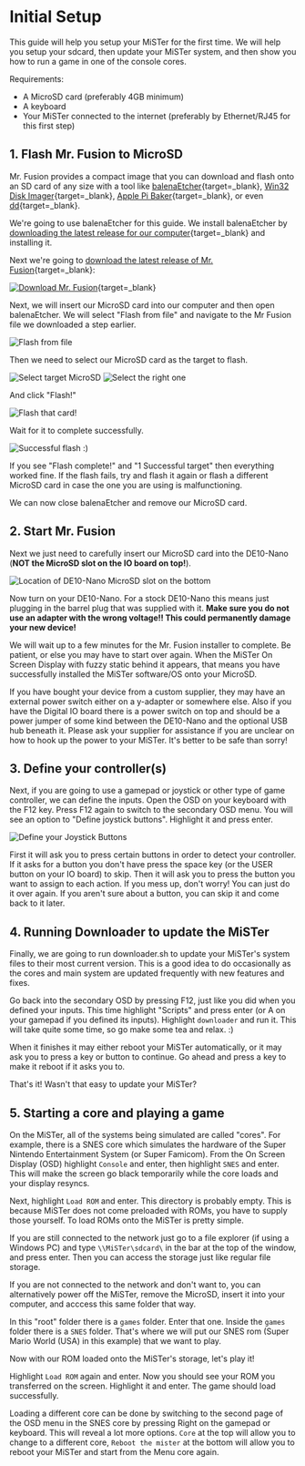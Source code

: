 # Initial Setup

This guide will help you setup your MiSTer for the first time. We will help you setup your sdcard, then update your MiSTer system, and then show you how to run a game in one of the console cores.

Requirements:

* A MicroSD card (preferably 4GB minimum)
* A keyboard
* Your MiSTer connected to the internet (preferably by Ethernet/RJ45 for this first step)

## 1. Flash Mr. Fusion to MicroSD

Mr. Fusion provides a compact image that you can download and flash onto an SD card of any size with a tool like  [balenaEtcher](https://www.balena.io/etcher/){target=_blank}, [Win32 Disk Imager](https://sourceforge.net/projects/win32diskimager/){target=_blank}, [Apple Pi Baker](https://www.tweaking4all.com/software/macosx-software/applepi-baker-v2/){target=_blank}, or even [dd](https://en.wikipedia.org/wiki/Dd_%28Unix%29){target=_blank}.

We're going to use balenaEtcher for this guide. We install balenaEtcher by [downloading the latest release for our computer](https://www.balena.io/etcher/){target=_blank} and installing it. 

Next we're going to [download the latest release of Mr. Fusion](https://github.com/MiSTer-devel/mr-fusion/releases){target=_blank}:

[![Download Mr. Fusion](img/dl-mr-fusion.png)](https://github.com/MiSTer-devel/mr-fusion/releases){target=_blank}

Next, we will insert our MicroSD card into our computer and then open balenaEtcher. We will select "Flash from file" and navigate to the Mr Fusion file we downloaded a step earlier.

![Flash from file](img/balena-1.png)

Then we need to select our MicroSD card as the target to flash.

![Select target MicroSD](img/balena-2.png)
![Select the right one](img/balena-3.png)

And click "Flash!"

![Flash that card!](img/balena-4.png)

Wait for it to complete successfully.

![Successful flash :)](img/balena-5.png)

If you see "Flash complete!" and "1 Successful target" then everything worked fine. If the flash fails, try and flash it again or flash a different MicroSD card in case the one you are using is malfunctioning.

We can now close balenaEtcher and remove our MicroSD card.

## 2. Start Mr. Fusion

Next we just need to carefully insert our MicroSD card into the DE10-Nano (**NOT the MicroSD slot on the IO board on top!**).

![Location of DE10-Nano MicroSD slot on the bottom](img/de10-nano-microsd.png)

Now turn on your DE10-Nano. For a stock DE10-Nano this means just plugging in the barrel plug that was supplied with it. **Make sure you do not use an adapter with the wrong voltage!! This could permanently damage your new device!**

We will wait up to a few minutes for the Mr. Fusion installer to complete. Be patient, or else you may have to start over again. When the MiSTer On Screen Display with fuzzy static behind it appears, that means you have successfully installed the MiSTer software/OS onto your MicroSD. 

If you have bought your device from a custom supplier, they may have an external power switch either on a y-adapter or somewhere else. Also if you have the Digital IO board there is a power switch on top and should be a power jumper of some kind between the DE10-Nano and the optional USB hub beneath it. Please ask your supplier for assistance if you are unclear on how to hook up the power to your MiSTer. It's better to be safe than sorry!

## 3. Define your controller(s)

Next, if you are going to use a gamepad or joystick or other type of game controller, we can define the inputs. Open the OSD on your keyboard with the F12 key. Press F12 again to switch to the secondary OSD menu. You will see an option to "Define joystick buttons". Highlight it and press enter.

![Define your Joystick Buttons](img/define-joystick.png)

First it will ask you to press certain buttons in order to detect your controller. If it asks for a button you don't have press the space key (or the USER button on your IO board) to skip. Then it will ask you to press the button you want to assign to each action. If you mess up, don't worry! You can just do it over again. If you aren't sure about a button, you can skip it and come back to it later.

## 4. Running Downloader to update the MiSTer

Finally, we are going to run downloader.sh to update your MiSTer's system files to their most current version. This is a good idea to do occasionally as the cores and main system are updated frequently with new features and fixes.

Go back into the secondary OSD by pressing F12, just like you did when you defined your inputs. This time highlight "Scripts" and press enter (or A on your gamepad if you defined its inputs). Highlight `downloader` and run it. This will take quite some time, so go make some tea and relax. :)

When it finishes it may either reboot your MiSTer automatically, or it may ask you to press a key or button to continue. Go ahead and press a key to make it reboot if it asks you to.

That's it! Wasn't that easy to update your MiSTer?

## 5. Starting a core and playing a game

On the MiSTer, all of the systems being simulated are called "cores". For example, there is a SNES core which simulates the hardware of the Super Nintendo Entertainment System (or Super Famicom). From the On Screen Display (OSD) highlight `Console` and enter, then highlight `SNES` and enter. This will make the screen go black temporarily while the core loads and your display resyncs.

Next, highlight `Load ROM` and enter. This directory is probably empty. This is because MiSTer does not come preloaded with ROMs, you have to supply those yourself. To load ROMs onto the MiSTer is pretty simple. 

If you are still connected to the network just go to a file explorer (if using a Windows PC) and type `\\MiSTer\sdcard\` in the bar at the top of the window, and press enter. Then you can access the storage just like regular file storage. 

If you are not connected to the network and don't want to, you can alternatively power off the MiSTer, remove the MicroSD, insert it into your computer, and acccess this same folder that way. 

In this "root" folder there is a `games` folder. Enter that one. Inside the `games` folder there is a `SNES` folder. That's where we will put our SNES rom (Super Mario World (USA) in this example) that we want to play.

Now with our ROM loaded onto the MiSTer's storage, let's play it! 

Highlight `Load ROM` again and enter. Now you should see your ROM you transferred on the screen. Highlight it and enter. The game should load successfully.

Loading a different core can be done by switching to the second page of the OSD menu in the SNES core by pressing Right on the gamepad or keyboard. This will reveal a lot more options. `Core` at the top will allow you to change to a different core, `Reboot the mister` at the bottom will allow you to reboot your MiSTer and start from the Menu core again.

